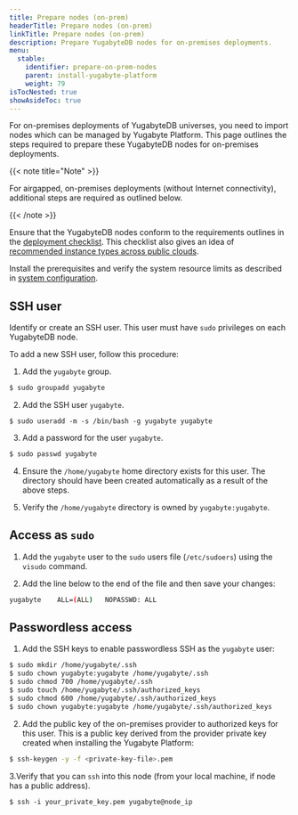 ```yaml
---
title: Prepare nodes (on-prem)
headerTitle: Prepare nodes (on-prem)
linkTitle: Prepare nodes (on-prem)
description: Prepare YugabyteDB nodes for on-premises deployments.
menu:
  stable:
    identifier: prepare-on-prem-nodes
    parent: install-yugabyte-platform
    weight: 79
isTocNested: true
showAsideToc: true
---
```


For on-premises deployments of YugabyteDB universes, you need to import nodes which can be managed by Yugabyte Platform. This page outlines the steps required to prepare these YugabyteDB nodes for on-premises deployments.

{{< note title="Note" >}}

For airgapped, on-premises deployments (without Internet connectivity), additional steps are required as outlined below.

{{< /note >}}

Ensure that the YugabyteDB nodes conform to the requirements outlines in the [deployment checklist](../../../deploy/checklist/). This checklist also gives an idea of [recommended instance types across public clouds](../../../deploy/checklist/#running-on-public-clouds).

Install the prerequisites and verify the system resource limits as described in [system configuration](../../../deploy/manual-deployment/system-config).

## SSH user

Identify or create an SSH user. This user must have `sudo` privileges on each YugabyteDB node.

To add a new SSH user, follow this procedure:

1. Add the `yugabyte` group.

```sh
$ sudo groupadd yugabyte
```

2. Add the SSH user `yugabyte`.

```ssh
$ sudo useradd -m -s /bin/bash -g yugabyte yugabyte
```

3. Add a password for the user `yugabyte`.

```sh
$ sudo passwd yugabyte
```

4. Ensure the `/home/yugabyte` home directory exists for this user. The directory should have been created automatically as a result of the above steps.

5. Verify the `/home/yugabyte` directory is owned by `yugabyte:yugabyte`.

## Access as `sudo`

1. Add the `yugabyte` user to the `sudo` users file (`/etc/sudoers`) using the `visudo` command. 

2. Add the line below to the end of the file and then save your changes:

```sh
yugabyte	ALL=(ALL)	NOPASSWD: ALL
```

## Passwordless access

1. Add the SSH keys to enable passwordless SSH as the `yugabyte` user:

```sh
$ sudo mkdir /home/yugabyte/.ssh
$ sudo chown yugabyte:yugabyte /home/yugabyte/.ssh
$ sudo chmod 700 /home/yugabyte/.ssh
$ sudo touch /home/yugabyte/.ssh/authorized_keys
$ sudo chmod 600 /home/yugabyte/.ssh/authorized_keys
$ sudo chown yugabyte:yugabyte /home/yugabyte/.ssh/authorized_keys
```

2. Add the public key of the on-premises provider to authorized keys for this user. This is a public key derived from the provider private key created when installing the Yugabyte Platform:

```sh
$ ssh-keygen -y -f <private-key-file>.pem
```

3.Verify that you can `ssh` into this node (from your local machine, if node has a public address).

```ssh
$ ssh -i your_private_key.pem yugabyte@node_ip
```
